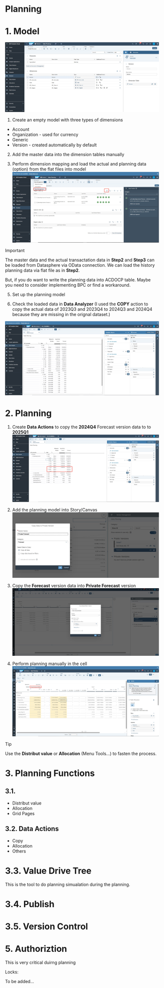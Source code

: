 # Planning

# 1. Model

![alt text](/SAC/Planning/images/PM1.png)

1. Create an empty model with three types of dimensions

- Account
- Organization - used for currency
- Generic
- Version - created automatically by default

2. Add the master data into the dimension tables manually

4. Perform dimension mapping and load the actual and planning data (option) from the flat files into model
![alt text](/SAC/Planning/images/PM2.png)

> [!Important]
> The master data and the actual transactation data in **Step2** and **Step3** can be loaded from Datasphere via OData connection. We can load the history planning data via flat file as in **Step2**.
>
> But, if you do want to write the planning data into ACDOCP table. Maybe you need to consider implementing BPC or find a workaround.

5. Set up the planning model

6. Check the loaded data in **Data Analyzer** (I used the **COPY** action to copy the actual data of 2023Q3 and 2023Q4 to 2024Q3 and 2024Q4 because they are missing in the orignal dataset.)

![alt text](/SAC/Planning/images/PM3.png)

# 2. Planning 
1. Create **Data Actions** to copy the **2024Q4** Forecast version data to to **2025Q1**
![alt text](/SAC/Planning/images/DP1.png)

2. Add the planning model into Story/Canvas
![alt text](/SAC/Planning/images/DP2.png)

3. Copy the **Forecast** version data into **Private Forecast** version
![alt text](/SAC/Planning/images/DP3.png)

4. Perform planning manually in the cell
![alt text](/SAC/Planning/images/DP4.png)

> [!Tip]
> Use the **Distribut value** or **Allocation** (Menu Tools...) to fasten the process.

# 3. Planning Functions

## 3.1. 
- Distribut value
- Allocation
- Grid Pages

## 3.2. Data Actions
- Copy
- Allocation
- Others
  
# 3.3. Value Drive Tree
This is the tool to do planning simualation during the planning.

# 3.4. Publish
# 3.5. Version Control

# 5. Authoriztion

This is very critical duirng planning

Locks:

To be added...
